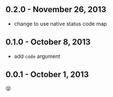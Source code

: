 0.2.0 - November 26, 2013
-------------------------
* change to use native status code map

0.1.0 - October 8, 2013
-----------------------
* add `code` argument

0.0.1 - October 1, 2013
-----------------------
:stuck_out_tongue_closed_eyes:
